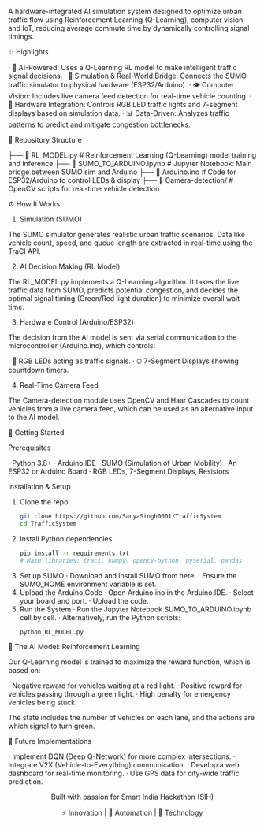 A hardware-integrated AI simulation system designed to optimize urban traffic flow using Reinforcement Learning (Q-Learning), computer vision, and IoT, reducing average commute time by dynamically controlling signal timings.

✨ Highlights

· 🤖 AI-Powered: Uses a Q-Learning RL model to make intelligent traffic signal decisions.
· 🎯 Simulation & Real-World Bridge: Connects the SUMO traffic simulator to physical hardware (ESP32/Arduino).
· 👁️ Computer Vision: Includes live camera feed detection for real-time vehicle counting.
· 🔧 Hardware Integration: Controls RGB LED traffic lights and 7-segment displays based on simulation data.
· 📊 Data-Driven: Analyzes traffic patterns to predict and mitigate congestion bottlenecks.

📁 Repository Structure

├── 📄 RL_MODEL.py                 # Reinforcement Learning (Q-Learning) model training and inference
├── 📄 SUMO_TO_ARDUINO.ipynb       # Jupyter Notebook: Main bridge between SUMO sim and Arduino
├── 📄 Arduino.ino                 # Code for ESP32/Arduino to control LEDs & display
├── 📁 Camera-detection/           # OpenCV scripts for real-time vehicle detection

⚙️ How It Works

1. Simulation (SUMO)

The SUMO simulator generates realistic urban traffic scenarios. Data like vehicle count, speed, and queue length are extracted in real-time using the TraCI API.

2. AI Decision Making (RL Model)

The RL_MODEL.py implements a Q-Learning algorithm. It takes the live traffic data from SUMO, predicts potential congestion, and decides the optimal signal timing (Green/Red light duration) to minimize overall wait time.

3. Hardware Control (Arduino/ESP32)

The decision from the AI model is sent via serial communication to the microcontroller (Arduino.ino), which controls:

· 🚦 RGB LEDs acting as traffic signals.
· ⏰ 7-Segment Displays showing countdown timers.

4.  Real-Time Camera Feed

The Camera-detection module uses OpenCV and Haar Cascades to count vehicles from a live camera feed, which can be used as an alternative input to the AI model.


🚀 Getting Started

Prerequisites

· Python 3.8+
· Arduino IDE
· SUMO (Simulation of Urban Mobility)
· An ESP32 or Arduino Board
· RGB LEDs, 7-Segment Displays, Resistors

Installation & Setup

1. Clone the repo
   ```bash
   git clone https://github.com/SanyaSingh0001/TrafficSystem
   cd TrafficSystem
   ```
2. Install Python dependencies
   ```bash
   pip install -r requirements.txt
   # Main libraries: traci, numpy, opencv-python, pyserial, pandas
   ```
3. Set up SUMO
   · Download and install SUMO from here.
   · Ensure the SUMO_HOME environment variable is set.
4. Upload the Arduino Code
   · Open Arduino.ino in the Arduino IDE.
   · Select your board  and port.
   · Upload the code.
5. Run the System
   · Run the Jupyter Notebook SUMO_TO_ARDUINO.ipynb cell by cell.
   · Alternatively, run the Python scripts:
     ```bash
     python RL_MODEL.py


🧠 The AI Model: Reinforcement Learning

Our Q-Learning model is trained to maximize the reward function, which is based on:

· Negative reward for vehicles waiting at a red light.
· Positive reward for vehicles passing through a green light.
· High penalty for emergency vehicles being stuck.

The state includes the number of vehicles on each lane, and the actions are which signal to turn green.


🎯 Future Implementations

· Implement DQN (Deep Q-Network) for more complex intersections.
· Integrate V2X (Vehicle-to-Everything) communication.
· Develop a web dashboard for real-time monitoring.
· Use GPS data for city-wide traffic prediction.


<div align="center">

Built with passion for Smart India Hackathon (SIH)

⚡ Innovation | 🤖 Automation | 🚀 Technology

</div>
     
